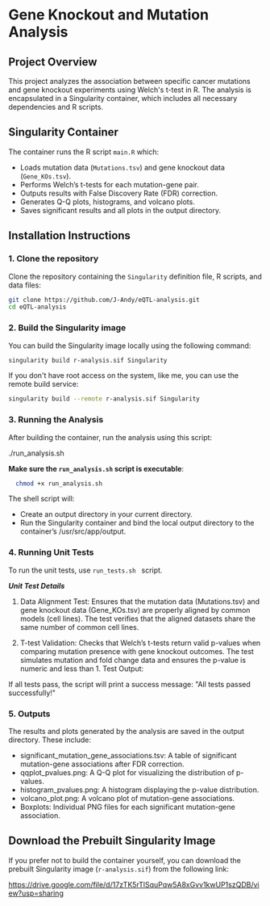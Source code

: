 # Gene Knockout and Mutation Analysis

## Project Overview

This project analyzes the association between specific cancer mutations and gene knockout experiments using Welch's t-test in R. The analysis is encapsulated in a Singularity container, which includes all necessary dependencies and R scripts.

## Singularity Container

The container runs the R script `main.R` which:
- Loads mutation data (`Mutations.tsv`) and gene knockout data (`Gene_KOs.tsv`). 
- Performs Welch’s t-tests for each mutation-gene pair.
- Outputs results with False Discovery Rate (FDR) correction.
- Generates Q-Q plots, histograms, and volcano plots.
- Saves significant results and all plots in the output directory.



## Installation Instructions

### 1. Clone the repository

Clone the repository containing the `Singularity` definition file, R scripts, and data files:

```bash
git clone https://github.com/J-Andy/eQTL-analysis.git
cd eQTL-analysis
```

### 2. Build the Singularity image
You can build the Singularity image locally using the following command:
```bash
singularity build r-analysis.sif Singularity
```

If you don't have root access on the system, like me, you can use the remote build service:
```bash
singularity build --remote r-analysis.sif Singularity
```
### 3. Running the Analysis
After building the container, run the analysis using this script: 

./run_analysis.sh

**Make sure the `run_analysis.sh` script is executable**:
```bash
  chmod +x run_analysis.sh
```


The shell script will:
 - Create an output directory in your current directory.
 - Run the Singularity container and bind the local output directory to the container’s /usr/src/app/output.

### 4. Running Unit Tests
To run the unit tests, use ```run_tests.sh ``` script.

***Unit Test Details***

1. Data Alignment Test:
Ensures that the mutation data (Mutations.tsv) and gene knockout data (Gene_KOs.tsv) are properly aligned by common models (cell lines).
The test verifies that the aligned datasets share the same number of common cell lines.

2. T-test Validation:
Checks that Welch’s t-tests return valid p-values when comparing mutation presence with gene knockout outcomes.
The test simulates mutation and fold change data and ensures the p-value is numeric and less than 1.
Test Output:

If all tests pass, the script will print a success message: "All tests passed successfully!"

### 5. Outputs
The results and plots generated by the analysis are saved in the output directory. These include:

- significant_mutation_gene_associations.tsv: A table of significant mutation-gene associations after FDR correction.
- qqplot_pvalues.png: A Q-Q plot for visualizing the distribution of p-values.
- histogram_pvalues.png: A histogram displaying the p-value distribution.
- volcano_plot.png: A volcano plot of mutation-gene associations.
- Boxplots: Individual PNG files for each significant mutation-gene association.


## Download the Prebuilt Singularity Image
If you prefer not to build the container yourself, you can download the prebuilt Singularity image (`r-analysis.sif`) from the following link: 

https://drive.google.com/file/d/17zTK5rTlSquPqw5A8xGvv1kwUP1szQDB/view?usp=sharing 
